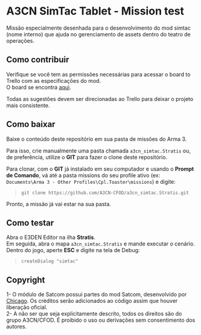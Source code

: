 # A3CN SimTac Tablet - Mission test
Missão especialmente desenhada para o desenvolvimento do mod simtac (nome interno) que ajuda no gerenciamento de assets dentro do teatro de operações.

## Como contribuir
Verifique se você tem as permissões necessárias para acessar o board to Trello com as especificações do mod.  
O board se encontra [aqui](https://trello.com/b/rGwf9gPm/tablet).

Todas as sugestões devem ser direcionadas ao Trello para deixar o projeto mais consistente. 

## Como baixar
Baixe o conteúdo deste repositório em sua pasta de missões do Arma 3.  

Para isso, crie manualmente uma pasta chamada `a3cn_simtac.Stratis` ou, de preferência, utilize o **GIT** para fazer o clone deste repositório.  

Para clonar, com o **GIT** já instalado em seu computador e usando o **Prompt de Comando**, vá até a pasta missions do seu profile ativo (ex: `Documents\Arma 3 - Other Profiles\Cpl.Toaster\missions`) e digite: 

> `git clone https://github.com/A3CN-CFOD/a3cn_simtac.Stratis.git`

Pronto, a missão já vai estar na sua pasta.

## Como testar
Abra o E3DEN Editor na ilha **Stratis**.    
Em seguida, abra o mapa `a3cn_simtac.Stratis` e mande executar o cenário.  
Dentro do jogo, aperte **ESC** e digite na tela de Debug:  
> `createDialog "simtac"`

## Copyright

1- O módulo de Satcom possui partes do mod Satcom, desenvolvido por [Chicago](http://steamcommunity.com/profiles/76561198029665058). Os créditos serão adicionados ao código assim que houver liberação oficial.  
2- A não ser que seja explicitamente descrito, todos os direitos são do grupo A3CN/CFOD. É proibido o uso ou derivações sem consentimento dos autores.
